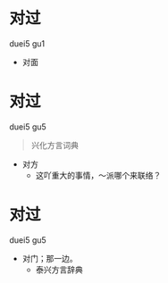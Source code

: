 # 对过
duei5 gu1
- 对面

# 对过
duei5 gu5
> 兴化方言词典
- 对方
  - 这吖重大的事情，～派哪个来联络？

# 对过
duei5 gu5
+ 对门；那一边。
  * 泰兴方言辞典
